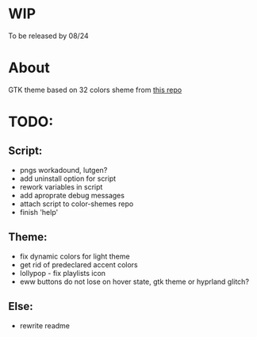 # WIP
To be released by 08/24

# About
GTK theme based on 32 colors sheme from [this repo](https://github.com/id3v1669/32based-color-shemes)

# TODO:
## Script:
* pngs workadound, lutgen?
* add uninstall option for script
* rework variables in script
* add aproprate debug messages
* attach script to color-shemes repo
* finish 'help'
## Theme:
* fix dynamic colors for light theme
* get rid of predeclared accent colors
* lollypop - fix playlists icon
* eww buttons do not lose on hover state, gtk theme or hyprland glitch?
## Else:
* rewrite readme
